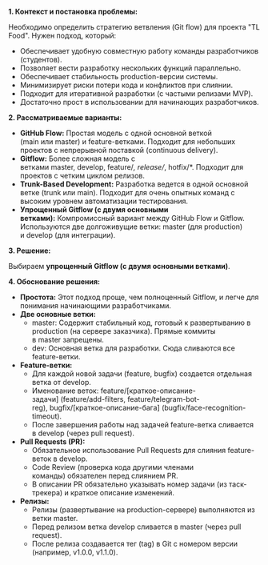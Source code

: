 
**1. Контекст и постановка проблемы:**

Необходимо определить стратегию ветвления (Git flow) для проекта "TL Food". Нужен подход, который:

- Обеспечивает удобную совместную работу команды разработчиков (студентов).
- Позволяет вести разработку нескольких функций параллельно.
- Обеспечивает стабильность production-версии системы.
- Минимизирует риски потери кода и конфликтов при слиянии.
- Подходит для итеративной разработки (с частыми релизами MVP).
- Достаточно прост в использовании для начинающих разработчиков.

**2. Рассматриваемые варианты:**

- **GitHub Flow:** Простая модель с одной основной веткой (main или master) и feature-ветками. Подходит для небольших проектов с непрерывной поставкой (continuous delivery).
- **Gitflow:** Более сложная модель с ветками master, develop, feature/*, release/*, hotfix/*. Подходит для проектов с четким циклом релизов.
- **Trunk-Based Development:** Разработка ведется в одной основной ветке (trunk или main). Подходит для очень опытных команд с высоким уровнем автоматизации тестирования.
- **Упрощенный Gitflow (с двумя основными ветками):** Компромиссный вариант между GitHub Flow и Gitflow. Используются две долгоживущие ветки: master (для production) и develop (для интеграции).
    

**3. Решение:**

Выбираем **упрощенный Gitflow (с двумя основными ветками)**.

**4. Обоснование решения:**

- **Простота:** Этот подход проще, чем полноценный Gitflow, и легче для понимания начинающими разработчиками.
- **Две основные ветки:**
    - master: Содержит стабильный код, готовый к развертыванию в production (на сервере заказчика). Прямые коммиты в master запрещены.
    - dev: Основная ветка для разработки. Сюда сливаются все feature-ветки.
- **Feature-ветки:**
    - Для каждой новой задачи (feature, bugfix) создается отдельная ветка от develop.
    - Именование веток: feature/[краткое-описание-задачи] (feature/add-filters, feature/telegram-bot-reg), bugfix/[краткое-описание-бага] (bugfix/face-recognition-timeout).
    - После завершения работы над задачей feature-ветка сливается в develop (через pull request).
- **Pull Requests (PR):**
    - Обязательное использование Pull Requests для слияния feature-веток в develop.
    - Code Review (проверка кода другими членами команды) обязателен перед слиянием PR.
    - В описании PR обязательно указывать номер задачи (из таск-трекера) и краткое описание изменений.
- **Релизы:**
    - Релизы (развертывание на production-сервере) выполняются из ветки master.
    - Перед релизом ветка develop сливается в master (через pull request).
    - После релиза создавается тег (tag) в Git с номером версии (например, v1.0.0, v1.1.0).

